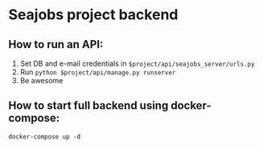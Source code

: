 # Seajobs project backend

## How to run an API:
1. Set DB and e-mail credentials in ``$project/api/seajobs_server/urls.py``
2. Run ``python $project/api/manage.py runserver``
3. Be awesome

## How to start full backend using docker-compose:
```
docker-compose up -d
```
